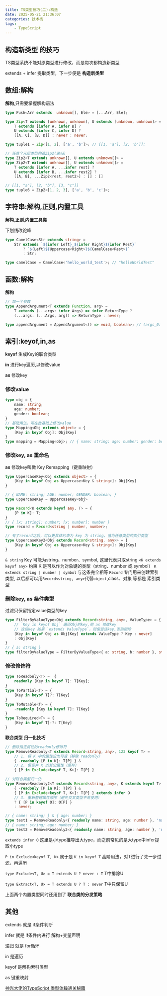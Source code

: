 ```yaml
---
title: TS类型技巧(二):构造
date: 2025-05-21 21:36:07
categories: 技术栈
tags: 
    - TypeScript
---
```


## 构造新类型 的技巧

TS类型系统不能对原类型进行修改，而是每次都构造新类型

extends + infer 提取类型，下一步便是 __构造新类型__

## 数组:解构

__解构__,只需要掌握解构语法

```ts
type Push<Arr extends  unknown[], Ele> = [...Arr, Ele];
```

```ts
type Zip<T extends [unknown, unknown], U extends [unknown, unknown]> =
    T extends [infer A, infer B] ?
    U extends [infer C, infer D] ?
    [[A, C], [B, D]] : never : never;

type tuple1 = Zip<[1, 2], ['a', 'b']>; // [[1, 'a'], [2, 'b']];
```

```ts
// 任意个元组类型构造Zip2(递归)
type Zip2<T extends unknown[], U extends unknown[]> =
type Zip2<T extends unknown[], U extends unknown[]> =
    T extends [infer A, ...infer rest] ?
    U extends [infer B, ...infer rest2] ?
    [[A, B], ...Zip2<rest, rest2>] : [] : []

// [[1, "a"], [2, "b"], [3, "c"]]
type tuple6 = Zip2<[1, 2, 3], ['a', 'b', 'c']>;

```

## 字符串:解构,正则,内置工具

__解构__,__正则__,__内置工具类__

下划线改驼峰
```ts
type CamelCase<Str extends string> = 
    Str extends `${infer Left}_${infer Right}${infer Rest}`
        ? `${Left}${Uppercase<Right>}${CamelCase<Rest>}`
        : Str;

type camelCase = CamelCase<'hello_world_test'>; // "helloWorldTest"
```

## 函数:解构

__解构__

```ts
// 加一个参数
type AppendArgument<T extends Function, arg> =
    T extends (...args: infer Args) => infer ReturnType ?
    (...args: [...Args, arg]) => ReturnType : never;

type appendArgument = AppendArgument<() => void, boolean>; // (args_0: boolean) => void
```

## 索引:keyof,in,as

__keyof__ 生成Key的联合类型

__in__ 进行key遍历,以修改value

__as__ 修改key

### 修改value

```ts
type obj = {
    name: string;
    age: number;
    gender: boolean;
}
// 基础用法，可在此基础上修改value
type Mapping<Obj extends object> = { 
    [Key in keyof Obj]: Obj[Key]
}
type mapping = Mapping<obj>; // { name: string; age: number; gender: boolean }
```

### 修改key, as 重命名

__as__ 修改key叫做 Key Remapping（键重映射）

```ts 
type UppercaseKey<Obj extends object> = { 
    [Key in keyof Obj as Uppercase<Key & string>]: Obj[Key]
}

// { NAME: string; AGE: number; GENDER: boolean; }
type uppercaseKey = UppercaseKey<obj>

type Record<K extends keyof any, T> = {
    [P in K]: T;
}
// { [x: string]: number; [x: number]: number }
type record = Record<string | number, number>;

// 有了record之后，可以更具体约束为 key 为 string，值为任意类型的索引类型
type UppercaseKey2<Obj extends Record<string, any>> = { 
    [Key in keyof Obj as Uppercase<Key & string>]: Obj[Key]
}
```
`& string` Key 可能为string、number、symbol, 这里代表只取string
`<K extends keyof any>`  约束 K 是可以作为对象键的类型（string、number 或 symbol）
`K extends string | number | symbol` 与这条完全相等
`Record` 专门用来创建索引类型, 以后都可以用`Record<string, any>`代替`object`,class、对象 等都是 索引类型

### 删除key, as 条件类型

过滤只保留指定value类型的key
```ts
type FilterByValueType<Obj extends Record<string, any>, ValueType> = {
    // `Key in keyof Obj` 遍历Obj的key,用 as 修改key
    // 这些key 如果 `extends ValueType`，则保留该key,否则剔除
    [Key in keyof Obj as Obj[Key] extends ValueType ? Key : never]
    : Obj[Key]
}
// { a: string }
type filterByValueType = FilterByValueType<{ a: string, b: number }, string>
```

### 修改修饰符

```ts
type ToReadonly<T> =  {
    readonly [Key in keyof T]: T[Key];
}
type ToPartial<T> = {
    [Key in keyof T]?: T[Key]
}
type ToMutable<T> = {
    -readonly [Key in keyof T]: T[Key]
}
type ToRequired<T> = {
    [Key in keyof T]-?: T[Key]
}
```

__联合类型 归一化技巧__
```ts
// 删除指定属性的readonly修饰符
type RemoveReadonly<T extends Record<string, any>, 123 keyof T> =
    // 1. 将 K 中的属性设为可变（移除 readonly）
    { -readonly [P in K]: T[P] } &
    // 2. 保留非 K 的其它属性（原样）
    { [P in Exclude<keyof T, K>]: T[P] }

// 对联合类型归一化
type RemoveReadonly2<T extends Record<string, any>, K extends keyof T> =
    { -readonly [P in K]: T[P] } &
    { [P in Exclude<keyof T, K>]: T[P] } extends infer O
    // 3. 重新整理属性顺序（避免交叉类型不易使用）
    ? { [P in keyof O]: O[P] }
    : never;

// { name: string; } & { age: number; }
type test1 = RemoveReadonly<{ readonly name: string, age: number }, 'name'>
// { name: string; age: number; }
type test2 = RemoveReadonly2<{ readonly name: string, age: number }, 'name'>
```

`extends infer O` 这里是小type推导出大type，而之前常见的是大type中infer提取小type

`P in Exclude<keyof T, K>` 属于是 `K in keyof T` 高阶用法，对T进行了先一步过滤，再遍历

`type Exclude<T, U> = T extends U ? never : T` T中排除U

`type Extract<T, U> = T extends U ? T : never` T中只保留U

上面两个内置类型同时还用到了 __联合类的分发策略__ 

## 其他

extends 就是 if条件判断

infer 就是 if条件内进行 解构+变量声明

递归 就是 for循环

in 是遍历

keyof 是解构索引类型

as 键重映射

[神光大佬的TypeScript 类型体操通关秘籍](https://juejin.cn/book/7047524421182947366/section/7048282176701333508)


